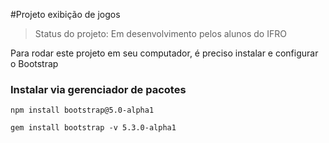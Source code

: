 #Projeto exibição de jogos

> Status do projeto: Em desenvolvimento pelos alunos do IFRO

Para rodar este projeto em seu computador, é preciso instalar e configurar o Bootstrap

### Instalar via gerenciador de pacotes 

``` 
npm install bootstrap@5.0-alpha1
```

```
gem install bootstrap -v 5.3.0-alpha1
```
